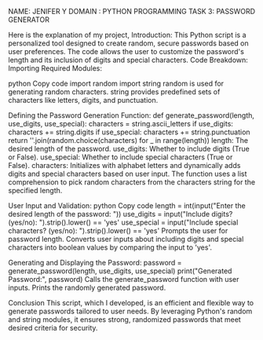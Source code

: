 NAME: JENIFER Y
DOMAIN : PYTHON PROGRAMMING
TASK 3: PASSWORD GENERATOR

Here is the explanation of my project,
Introduction:
This Python script is a personalized tool designed to create random, secure passwords based on user preferences. The code allows the user to customize the password's length and its inclusion of digits and special characters.
Code Breakdown:
Importing Required Modules:

python
Copy code
import random
import string
random is used for generating random characters.
string provides predefined sets of characters like letters, digits, and punctuation.

Defining the Password Generation Function:
def generate_password(length, use_digits, use_special):
    characters = string.ascii_letters
    if use_digits:
        characters += string.digits
    if use_special:
        characters += string.punctuation
    return ''.join(random.choice(characters) for _ in range(length))
length: The desired length of the password.
use_digits: Whether to include digits (True or False).
use_special: Whether to include special characters (True or False).
characters: Initializes with alphabet letters and dynamically adds digits and special characters based on user input.
The function uses a list comprehension to pick random characters from the characters string for the specified length.

User Input and Validation:
python
Copy code
length = int(input("Enter the desired length of the password: "))
use_digits = input("Include digits? (yes/no): ").strip().lower() == 'yes'
use_special = input("Include special characters? (yes/no): ").strip().lower() == 'yes'
Prompts the user for password length.
Converts user inputs about including digits and special characters into boolean values by comparing the input to 'yes'.

Generating and Displaying the Password:
password = generate_password(length, use_digits, use_special)
print("Generated Password:", password)
Calls the generate_password function with user inputs.
Prints the randomly generated password.

Conclusion
This script, which I developed, is an efficient and flexible way to generate passwords tailored to user needs. By leveraging Python's random and string modules, it ensures strong, randomized passwords that meet desired criteria for security.











